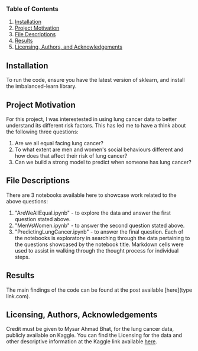 ### Table of Contents

1. [Installation](#installation)
2. [Project Motivation](#motivation)
3. [File Descriptions](#files)
4. [Results](#results)
5. [Licensing, Authors, and Acknowledgements](#licensing)

## Installation <a name="installation"></a>

To run the code, ensure you have the latest version of sklearn, and install the imbalanced-learn library.

## Project Motivation<a name="motivation"></a>

For this project, I was interestested in using lung cancer data to better understand its different risk factors. This has led me to have a think about the following three questions:

1. Are we all equal facing lung cancer?
2. To what extent are men and women's social behaviours different and how does that affect their risk of lung cancer?
3. Can we build a strong model to predict when someone has lung cancer?




## File Descriptions <a name="files"></a>

There are 3 notebooks available here to showcase work related to the above questions:
1.  "AreWeAllEqual.ipynb" - to explore the data and answer the first question stated above. 
2.  "MenVsWomen.ipynb" - to answer the second question stated above.
3.  "PredictingLungCancer.ipynb" - to answer the final question.
Each of the notebooks is exploratory in searching through the data pertaining to the questions showcased by the notebook title.  Markdown cells were used to assist in walking through the thought process for individual steps.  


## Results<a name="results"></a>

The main findings of the code can be found at the post available [here](type link.com).

## Licensing, Authors, Acknowledgements<a name="licensing"></a>

Credit must be given to Mysar Ahmad Bhat, for the lung cancer data, publicly available on Kaggle. You can find the Licensing for the data and other descriptive information at the Kaggle link available [here]([https://www.kaggle.com/datasets/mysarahmadbhat/lung-cancer?resource=download]).

